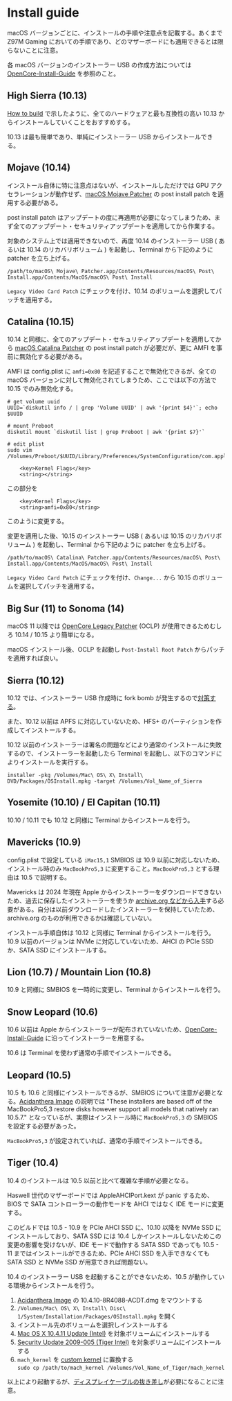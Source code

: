 # Install guide
macOS バージョンごとに、インストールの手順や注意点を記載する。あくまで Z97M Gaming においての手順であり、どのマザーボードにも適用できるとは限らないことに注意。

各 macOS バージョンのインストーラー USB の作成方法については [OpenCore-Install-Guide](https://dortania.github.io/OpenCore-Install-Guide/installer-guide/mac-install.html) を参照のこと。

## High Sierra (10.13)
[How to build](./build_ja.md) で示したように、全てのハードウェアと最も互換性の高い 10.13 からインストールしていくことをおすすめする。

10.13 は最も簡単であり、単純にインストーラー USB からインストールできる。

## Mojave (10.14)
インストール自体に特に注意点はないが、インストールしただけでは GPU アクセラレーションが動作せず、[macOS Mojave Patcher](http://dosdude1.com/mojave/) の post install patch を適用する必要がある。

post install patch はアップデートの度に再適用が必要になってしまうため、まず全てのアップデート・セキュリティアップデートを適用してから作業する。

対象のシステム上では適用できないので、再度 10.14 のインストーラー USB ( あるいは 10.14 のリカバリボリューム ) を起動し、Terminal から下記のように patcher を立ち上げる。
```
/path/to/macOS\ Mojave\ Patcher.app/Contents/Resources/macOS\ Post\ Install.app/Contents/MacOS/macOS\ Post\ Install
```
`Legacy Video Card Patch` にチェックを付け、10.14 のボリュームを選択してパッチを適用する。

## Catalina (10.15)
10.14 と同様に、全てのアップデート・セキュリティアップデートを適用してから [macOS Catalina Patcher](http://dosdude1.com/catalina/) の post install patch が必要だが、更に AMFI を事前に無効化する必要がある。

AMFI は config.plist に `amfi=0x80` を記述することで無効化できるが、全ての macOS バージョンに対して無効化されてしまうため、ここでは以下の方法で 10.15 でのみ無効化する。
```
# get volume uuid
UUID=`diskutil info / | grep 'Volume UUID' | awk '{print $4}'`; echo $UUID

# mount Preboot
diskutil mount `diskutil list | grep Preboot | awk '{print $7}'`

# edit plist
sudo vim /Volumes/Preboot/$UUID/Library/Preferences/SystemConfiguration/com.apple.Boot.plist
```

```
	<key>Kernel Flags</key>
	<string></string>
```
この部分を
```
	<key>Kernel Flags</key>
	<string>amfi=0x80</string>
```
このように変更する。

変更を適用した後、10.15 のインストーラー USB ( あるいは 10.15 のリカバリボリューム ) を起動し、Terminal から下記のように patcher を立ち上げる。
```
/path/to/macOS\ Catalina\ Patcher.app/Contents/Resources/macOS\ Post\ Install.app/Contents/MacOS/macOS\ Post\ Install
```
`Legacy Video Card Patch` にチェックを付け、`Change...` から 10.15 のボリュームを選択してパッチを適用する。

## Big Sur (11) to Sonoma (14)
macOS 11 以降では [OpenCore Legacy Patcher](https://github.com/dortania/OpenCore-Legacy-Patcher) (OCLP) が使用できるためむしろ 10.14 / 10.15 より簡単になる。

macOS インストール後、OCLP を起動し `Post-Install Root Patch` からパッチを適用すれば良い。

## Sierra (10.12)
10.12 では、インストーラー USB 作成時に fork bomb が発生するので[対策する](https://www.nicksherlock.com/2020/02/createinstallmedia-for-macos-sierra-is-a-fork-bomb/)。

また、10.12 以前は APFS に対応していないため、HFS+ のパーティションを作成してインストールする。

10.12 以前のインストーラーは署名の問題などにより通常のインストールに失敗するので、インストーラーを起動したら Terminal を起動し、以下のコマンドによりインストールを実行する。
```
installer -pkg /Volumes/Mac\ OS\ X\ Install\ DVD/Packages/OSInstall.mpkg -target /Volumes/Vol_Name_of_Sierra
```

## Yosemite (10.10) / El Capitan (10.11)
10.10 / 10.11 でも 10.12 と同様に Terminal からインストールを行う。

## Mavericks (10.9)
config.plist で設定している `iMac15,1` SMBIOS は 10.9 以前に対応しないため、インストール時のみ `MacBookPro5,3` に変更すること。`MacBookPro5,3` とする理由は 10.5 で説明する。

Mavericks は 2024 年現在 Apple からインストーラーをダウンロードできないため、過去に保存したインストーラーを使うか [archive.org などから入手](https://archive.org/details/os-x-mavericks_202202)する必要がある。自分は以前ダウンロードしたインストーラーを保持していたため、archive.org のものが利用できるかは確認していない。

インストール手順自体は 10.12 と同様に Terminal からインストールを行う。10.9 以前のバージョンは NVMe に対応していないため、AHCI の PCIe SSD か、SATA SSD にインストールする。

## Lion (10.7) / Mountain Lion (10.8)
10.9 と同様に SMBIOS を一時的に変更し、Terminal からインストールを行う。

## Snow Leopard (10.6)
10.6 以前は Apple からインストーラーが配布されていないため、[OpenCore-Install-Guide](https://dortania.github.io/OpenCore-Install-Guide/installer-guide/mac-install-dmg.html) に沿ってインストーラーを用意する。

10.6 は Terminal を使わず通常の手順でインストールできる。

## Leopard (10.5)
10.5 も 10.6 と同様にインストールできるが、SMBIOS について注意が必要となる。[Acidanthera Image](https://archive.org/details/10.5.7-9-j-3050) の説明では "These installers are based off of the MacBookPro5,3 restore disks however support all models that natively ran 10.5.7." となっているが、実際はインストール時に `MacBookPro5,3` の SMBIOS を設定する必要があった。

`MacBookPro5,3` が設定されていれば、通常の手順でインストールできる。

## Tiger (10.4)
10.4 のインストールは 10.5 以前と比べて複雑な手順が必要となる。

Haswell 世代のマザーボードでは AppleAHCIPort.kext が panic するため、BIOS で SATA コントローラーの動作モードを AHCI ではなく IDE モードに変更する。

このビルドでは 10.5 - 10.9 を PCIe AHCI SSD に、10.10 以降を NVMe SSD にインストールしており、SATA SSD には 10.4 しかインストールしないためこの変更の影響を受けないが、IDE モードで動作する SATA SSD であっても 10.5 - 11 まではインストールができるため、PCIe AHCI SSD を入手できなくても SATA SSD と NVMe SSD が用意できれば問題ない。

10.4 のインストーラー USB を起動することができないため、10.5 が動作している環境からインストールを行う。

1. [Acidanthera Image](https://archive.org/details/10.4.10-8-r-4088-acdt) の 10.4.10-8R4088-ACDT.dmg をマウントする
2. `/Volumes/Mac\ OS\ X\ Install\ Disc\ 1/System/Installation/Packages/OSInstall.mpkg` を開く
3. インストール先のボリュームを選択しインストールする
4. [Mac OS X 10.4.11 Update (Intel)](https://support.apple.com/kb/DL171) を対象ボリュームにインストールする
5. [Security Update 2009-005 (Tiger Intel)](https://support.apple.com/kb/DL932) を対象ボリュームにインストールする
6. `mach_kernel` を [custom kernel](./Kernels/mach_kernel) に置換する  
`sudo cp /path/to/mach_kernel /Volumes/Vol_Name_of_Tiger/mach_kernel`

以上により起動するが、[ディスプレイケーブルの抜き差し](./build_ja.md#black-screen-problem-on-tiger)が必要になることに注意。
